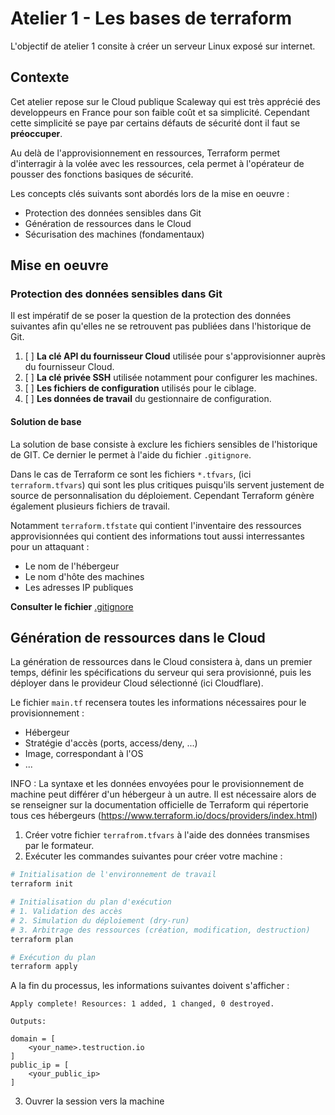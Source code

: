 # Atelier 1 - Les bases de terraform

L'objectif de atelier 1 consite à créer un serveur Linux exposé sur internet.

## Contexte

Cet atelier repose sur le Cloud publique Scaleway qui est très apprécié des developpeurs en France pour son faible coût et sa simplicité.
Cependant cette simplicité se paye par certains défauts de sécurité dont il faut se **préoccuper**.

Au delà de l'approvisionnement en ressources, Terraform permet d'interragir à la volée avec les ressources, cela permet à l'opérateur de pousser des fonctions basiques de sécurité.

Les concepts clés suivants sont abordés lors de la mise en oeuvre :

* Protection des données sensibles dans Git
* Génération de ressources dans le Cloud
* Sécurisation des machines (fondamentaux)


## Mise en oeuvre

### Protection des données sensibles dans Git

Il est impératif de se poser la question de la protection des données suivantes afin qu'elles ne se retrouvent pas publiées dans l'historique de Git.

1. [ ] **La clé API du fournisseur Cloud** utilisée pour s'approvisionner auprès du fournisseur Cloud.
2. [ ] **La clé privée SSH** utilisée notamment pour configurer les machines.
3. [ ] **Les fichiers de configuration** utilisés pour le ciblage.
4. [ ] **Les données de travail** du gestionnaire de configuration.

#### Solution de base

La solution de base consiste à exclure les fichiers sensibles de l'historique de GIT.
Ce dernier le permet à l'aide du fichier `.gitignore`.

Dans le cas de Terraform ce sont les fichiers `*.tfvars`, (ici `terraform.tfvars`) qui sont les plus critiques puisqu'ils servent justement de source de personnalisation du déploiement.
Cependant Terraform génère également plusieurs fichiers de travail.

Notamment `terraform.tfstate` qui contient l'inventaire des ressources approvisionnées qui contient des informations tout aussi interressantes pour un attaquant :

* Le nom de l'hébergeur
* Le nom d'hôte des machines
* Les adresses IP publiques

**Consulter le fichier** [.gitignore](./.gitignore)

## Génération de ressources dans le Cloud

La génération de ressources dans le Cloud consistera à, dans un premier temps, définir les spécifications du serveur qui sera provisionné, puis les déployer dans le provideur Cloud sélectionné (ici Cloudflare).

Le fichier `main.tf` recensera toutes les informations nécessaires pour le provisionnement :

* Hébergeur
* Stratégie d'accès (ports, access/deny, ...)
* Image, correspondant à l'OS
* ...

INFO : La syntaxe et les données envoyées pour le  provisionnement de machine peut différer d'un hébergeur à un autre. Il est nécessaire alors de se renseigner sur la documentation officielle de Terraform qui répertorie tous ces hébergeurs (https://www.terraform.io/docs/providers/index.html)

1. Créer votre fichier `terrafrom.tfvars` à l'aide des données transmises par le formateur.
2. Exécuter les commandes suivantes pour créer votre machine :

```bash
# Initialisation de l'environnement de travail
terraform init

# Initialisation du plan d'exécution
# 1. Validation des accès
# 2. Simulation du déploiement (dry-run)
# 3. Arbitrage des ressources (création, modification, destruction)
terraform plan

# Exécution du plan
terraform apply
```

A la fin du processus, les informations suivantes doivent s'afficher :

```text
Apply complete! Resources: 1 added, 1 changed, 0 destroyed.

Outputs:

domain = [
    <your_name>.testruction.io
]
public_ip = [
    <your_public_ip>
]
```

3. Ouvrer la session vers la machine